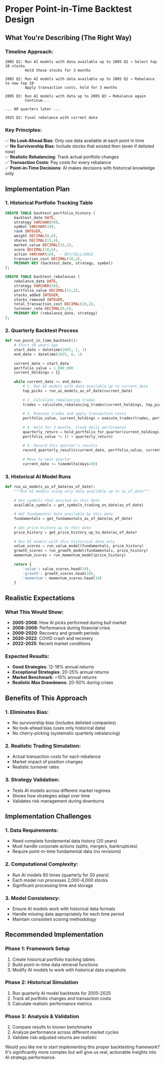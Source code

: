 # Proper Point-in-Time Backtest Design

## What You're Describing (The Right Way)

### **Timeline Approach:**
```
2005 Q1: Run AI models with data available up to 2005 Q1 → Select top 10 stocks
         Hold these stocks for 3 months
         
2005 Q2: Run AI models with data available up to 2005 Q2 → Rebalance to new top 10
         Apply transaction costs, hold for 3 months
         
2005 Q3: Run AI models with data up to 2005 Q3 → Rebalance again
         Continue...
         
... 80 quarters later ...

2025 Q2: Final rebalance with current data
```

### **Key Principles:**
✅ **No Look-Ahead Bias**: Only use data available at each point in time  
✅ **No Survivorship Bias**: Include stocks that existed then (even if delisted now)  
✅ **Realistic Rebalancing**: Track actual portfolio changes  
✅ **Transaction Costs**: Pay costs for every rebalance  
✅ **Point-in-Time Decisions**: AI makes decisions with historical knowledge only  

## Implementation Plan

### **1. Historical Portfolio Tracking Table**
```sql
CREATE TABLE backtest_portfolio_history (
    backtest_date DATE,
    strategy VARCHAR(50),
    symbol VARCHAR(10),
    rank INTEGER,
    weight DECIMAL(8,6),
    shares DECIMAL(15,4),
    market_value DECIMAL(15,2),
    score DECIMAL(10,6),
    action VARCHAR(10), -- BUY/SELL/HOLD
    transaction_cost DECIMAL(10,2),
    PRIMARY KEY (backtest_date, strategy, symbol)
);

CREATE TABLE backtest_rebalances (
    rebalance_date DATE,
    strategy VARCHAR(50),
    portfolio_value DECIMAL(15,2),
    stocks_added INTEGER,
    stocks_removed INTEGER,
    total_transaction_cost DECIMAL(10,2),
    turnover_rate DECIMAL(8,6),
    PRIMARY KEY (rebalance_date, strategy)
);
```

### **2. Quarterly Backtest Process**
```python
def run_point_in_time_backtest():
    # Start 20 years ago
    start_date = datetime(2005, 1, 1)
    end_date = datetime(2025, 8, 1)
    
    current_date = start_date
    portfolio_value = 1_000_000
    current_holdings = {}
    
    while current_date <= end_date:
        # 1. Run AI models with data available up to current_date
        top_picks = run_ai_models_as_of_date(current_date)
        
        # 2. Calculate rebalancing trades
        trades = calculate_rebalancing_trades(current_holdings, top_picks, current_date)
        
        # 3. Execute trades and apply transaction costs
        portfolio_value, current_holdings = execute_trades(trades, portfolio_value, current_date)
        
        # 4. Hold for 3 months, track daily performance
        quarterly_return = hold_portfolio_for_quarter(current_holdings, current_date)
        portfolio_value *= (1 + quarterly_return)
        
        # 5. Record this quarter's results
        record_quarterly_results(current_date, portfolio_value, current_holdings)
        
        # Move to next quarter
        current_date += timedelta(days=90)
```

### **3. Historical AI Model Runs**
```python
def run_ai_models_as_of_date(as_of_date):
    """Run AI models using only data available up to as_of_date"""
    
    # Get symbols that existed on this date
    available_symbols = get_symbols_trading_on_date(as_of_date)
    
    # Get fundamental data available by this date
    fundamentals = get_fundamentals_as_of_date(as_of_date)
    
    # Get price history up to this date
    price_history = get_price_history_up_to_date(as_of_date)
    
    # Run AI models with this historical data only
    value_scores = run_value_model(fundamentals, price_history)
    growth_scores = run_growth_model(fundamentals, price_history)
    momentum_scores = run_momentum_model(price_history)
    
    return {
        'value': value_scores.head(10),
        'growth': growth_scores.head(10),
        'momentum': momentum_scores.head(10)
    }
```

## Realistic Expectations

### **What This Would Show:**
- **2005-2008**: How AI picks performed during bull market
- **2008-2009**: Performance during financial crisis
- **2009-2020**: Recovery and growth periods  
- **2020-2022**: COVID crash and recovery
- **2022-2025**: Recent market conditions

### **Expected Results:**
- **Good Strategies**: 12-18% annual returns
- **Exceptional Strategies**: 20-25% annual returns
- **Market Benchmark**: ~10% annual returns
- **Realistic Max Drawdowns**: 20-50% during crises

## Benefits of This Approach

### **1. Eliminates Bias:**
- No survivorship bias (includes delisted companies)
- No look-ahead bias (uses only historical data)
- No cherry-picking (systematic quarterly rebalancing)

### **2. Realistic Trading Simulation:**
- Actual transaction costs for each rebalance
- Market impact of position changes
- Realistic turnover rates

### **3. Strategy Validation:**
- Tests AI models across different market regimes
- Shows how strategies adapt over time
- Validates risk management during downturns

## Implementation Challenges

### **1. Data Requirements:**
- Need complete fundamental data history (20 years)
- Must handle corporate actions (splits, mergers, bankruptcies)
- Require point-in-time fundamental data (no revisions)

### **2. Computational Complexity:**
- Run AI models 80 times (quarterly for 20 years)
- Each model run processes 2,000-4,000 stocks
- Significant processing time and storage

### **3. Model Consistency:**
- Ensure AI models work with historical data formats
- Handle missing data appropriately for each time period
- Maintain consistent scoring methodology

## Recommended Implementation

### **Phase 1: Framework Setup**
1. Create historical portfolio tracking tables
2. Build point-in-time data retrieval functions
3. Modify AI models to work with historical data snapshots

### **Phase 2: Historical Simulation**
1. Run quarterly AI model backtests for 2005-2025
2. Track all portfolio changes and transaction costs
3. Calculate realistic performance metrics

### **Phase 3: Analysis & Validation**
1. Compare results to known benchmarks
2. Analyze performance across different market cycles
3. Validate risk-adjusted returns are realistic

Would you like me to start implementing this proper backtesting framework? It's significantly more complex but will give us real, actionable insights into AI strategy performance.